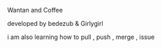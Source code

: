 Wantan and Coffee

developed by bedezub & Girlygirl 

i am also learning how to pull , push , merge , issue 
